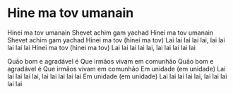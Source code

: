 ﻿# Hine ma tov umanain
Hinei ma tov umanain
Shevet achim gam yachad
Hinei ma tov umanain
Shevet achim gam yachad
Hinei ma tov (hinei ma tov)
Lai lai lai lai lai, lai lai lai lai lai
Hinei ma tov (hinei ma tov)
Lai lai lai lai lai, lai lai lai lai lai

Quão bom e agradável é
Que irmãos vivam em comunhão
Quão bom e agradável é
Que irmãos vivam em comunhão
Em unidade (em unidade)
Lai lai lai lai lai, lai lai lai lai lai
Em unidade (em unidade)
Lai lai lai lai lai, lai lai lai lai lai
